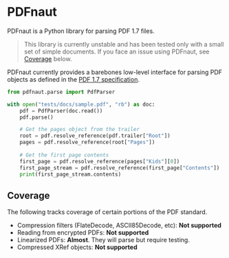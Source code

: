 # PDFnaut

PDFnaut is a Python library for parsing PDF 1.7 files.

> This library is currently unstable and has been tested only with a small set of simple documents. If you face an issue using PDFnaut, see [Coverage](#coverage) below.

PDFnaut currently provides a barebones low-level interface for parsing PDF objects as defined in the [PDF 1.7 specification](https://opensource.adobe.com/dc-acrobat-sdk-docs/pdfstandards/PDF32000_2008.pdf).

```py
from pdfnaut.parse import PdfParser

with open("tests/docs/sample.pdf", "rb") as doc:
    pdf = PdfParser(doc.read())
    pdf.parse()

    # Get the pages object from the trailer
    root = pdf.resolve_reference(pdf.trailer["Root"])
    pages = pdf.resolve_reference(root["Pages"])
    
    # Get the first page contents
    first_page = pdf.resolve_reference(pages["Kids"][0])
    first_page_stream = pdf.resolve_reference(first_page["Contents"])
    print(first_page_stream.contents)
```

## Coverage

The following tracks coverage of certain portions of the PDF standard.

- Compression filters (FlateDecode, ASCII85Decode, etc): **Not supported**
- Reading from encrypted PDFs: **Not supported**
- Linearized PDFs: **Almost**. They will parse but require testing.
- Compressed XRef objects: **Not supported**

